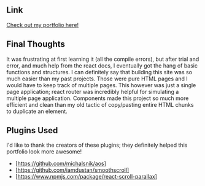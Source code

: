 ## Link
[Check out my portfolio here!](https://alextov.com)

## Final Thoughts
It was frustrating at first learning it (all the compile errors), but after trial and error, and much help
from the react docs, I eventually got the hang of basic functions and structures. I can definitely say that
building this site was so much easier than my past projects. Those were pure HTML pages and I would have to keep 
track of multiple pages. This however was just a single page application; react router was incredibly helpful for
simulating a multiple page application. Components made this project so much more efficient and clean than my 
old tactic of copy/pasting entire HTML chunks to duplicate an element.

## Plugins Used
I'd like to thank the creators of these plugins; they definitely helped this portfolio look more awesome!
* [https://github.com/michalsnik/aos]
* [https://github.com/iamdustan/smoothscroll]
* [https://www.npmjs.com/package/react-scroll-parallax]
